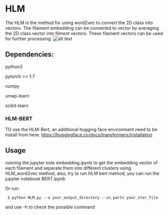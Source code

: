 # HLM

The HLM is the method for using word2vec to convert the 2D class into vectors. The filament embedding can be converted to vector by averaging the 2D class vector into filment vectors. These filament vectors can be used for further processing. 
![alt text](https://github.com/smallelephant9516/HLM/blob/master/figure1_new.png)

## Dependencies:

python3

pytorch >= 1.7

numpy

umap-learn

scikit-learn

### HLM-BERT
TO use the HLM-Bert, an additional hugging face environment need to be install from here: https://huggingface.co/docs/transformers/installation

## Usage

running the jupyter note embedding.ipynb to get the embedding vector of each filament and separate them into different clusters using HLM_word2vec method, also, try to run HLM bert method, you can run the jupyter notebook BERT.ipynb

Or run:

     $ python HLM.py --o your_output_directory --in_parts your_star_file
and use -h to check the possible command

  
